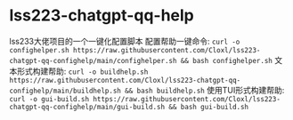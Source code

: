 # lss223-chatgpt-qq-help
lss233大佬项目的一个一键化配置脚本
配置帮助一键命令:
```curl -o confighelper.sh https://raw.githubusercontent.com/Cloxl/lss223-chatgpt-qq-confighelp/main/confighelper.sh && bash confighelper.sh```
文本形式构建帮助:
```curl -o buildhelp.sh https://raw.githubusercontent.com/Cloxl/lss223-chatgpt-qq-confighelp/main/buildhelp.sh && bash buildhelp.sh```
使用TUI形式构建帮助:
```curl -o gui-build.sh https://raw.githubusercontent.com/Cloxl/lss223-chatgpt-qq-confighelp/main/gui-build.sh && bash gui-build.sh```
